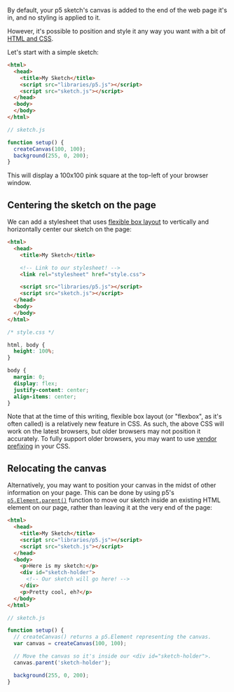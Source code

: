 <!--
  Hello editor!

  For more background on this tutorial, or to leave comments on it, see:

  https://github.com/processing/p5.js/issues/1333
-->

By default, your p5 sketch's canvas is added to the end of the web page it's in, and no styling is applied to it.

However, it's possible to position and style it any way you want with a bit of [HTML and CSS](Intro-to-HTML-and-CSS).

Let's start with a simple sketch:

```html
<html>
  <head>
    <title>My Sketch</title>
    <script src="libraries/p5.js"></script>
    <script src="sketch.js"></script>
  </head>
  <body>
  </body>
</html>
```

```js
// sketch.js

function setup() {
  createCanvas(100, 100);
  background(255, 0, 200);
}
```

This will display a 100x100 pink square at the top-left of your browser window.

## Centering the sketch on the page

We can add a stylesheet that uses [flexible box layout](https://css-tricks.com/snippets/css/a-guide-to-flexbox/) to vertically and horizontally center our sketch on the page:

```html
<html>
  <head>
    <title>My Sketch</title>

    <!-- Link to our stylesheet! -->
    <link rel="stylesheet" href="style.css">

    <script src="libraries/p5.js"></script>
    <script src="sketch.js"></script>
  </head>
  <body>
  </body>
</html>
```

```css
/* style.css */

html, body {
  height: 100%;
}

body {
  margin: 0;
  display: flex;
  justify-content: center;
  align-items: center;
}
```

Note that at the time of this writing, flexible box layout (or "flexbox", as it's often called) is a relatively new feature in CSS. As such, the above CSS will work on the latest browsers, but older browsers may not position it accurately. To fully support older browsers, you may want to use [vendor prefixing](http://shouldiprefix.com/#flexbox) in your CSS.

## Relocating the canvas

Alternatively, you may want to position your canvas in the midst of other information on your page. This can be done by using p5's [`p5.Element.parent()`](http://p5js.org/reference/#/p5.Element/parent) function to move our sketch inside an existing HTML element on our page, rather than leaving it at the very end of the page:

```html
<html>
  <head>
    <title>My Sketch</title>
    <script src="libraries/p5.js"></script>
    <script src="sketch.js"></script>
  </head>
  <body>
    <p>Here is my sketch:</p>
    <div id="sketch-holder">
      <!-- Our sketch will go here! -->
    </div>
    <p>Pretty cool, eh?</p>
  </body>
</html>
```

```js
// sketch.js

function setup() {
  // createCanvas() returns a p5.Element representing the canvas.
  var canvas = createCanvas(100, 100);

  // Move the canvas so it's inside our <div id="sketch-holder">.
  canvas.parent('sketch-holder');

  background(255, 0, 200);
}
```
